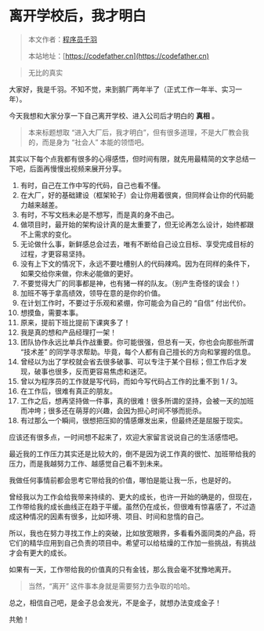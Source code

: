 # 离开学校后，我才明白

> 本文作者：[程序员千羽](https://yuyuanweb.feishu.cn/wiki/Abldw5WkjidySxkKxU2cQdAtnah)
>
> 本站地址：[https://codefather.cn](https://codefather.cn)

> 无比的真实

大家好，我是千羽。不知不觉，来到鹅厂两年半了（正式工作一年半、实习一年）。

今天我想和大家分享一下自己离开学校、进入公司后才明白的 **真相** 。

> 本来标题想取 “进入大厂后，我才明白”，但有很多道理，不是大厂教会我的，而是身为 “社会人” 本能的领悟吧。

其实以下每个点我都有很多的心得感悟，但时间有限，就先用最精简的文字总结一下吧，后面再慢慢出视频来展开分享。

1. 有时，自己在工作中写的代码，自己也看不懂。
2. 在大厂，好的基础建设（框架轮子）会让你用着很爽，但同样会让你的代码能力越来越差。
3. 有时，不写文档未必是不想写，而是真的身不由己。
4. 做项目时，最开始的架构设计真的是太重要了，但无论再怎么设计，始终都跟不上需求的变化。
5. 无论做什么事，新鲜感总会过去，唯有不断给自己设立目标、享受完成目标的过程，才更容易坚持。
6. 没有上下文的情况下，永远不要吐槽别人的代码辣鸡。因为在同样的条件下，如果交给你来做，你未必能做的更好。
7. 不要觉得大厂的同事都是神，也有猪一样的队友。（别产生奇怪的误会！）
8. 加班不等于拿高绩效，领导在意的是你的价值。
9. 在计划工作时，不要过于乐观和紧绷，你可能会为自己的 “自信” 付出代价。
10. 想摸鱼，需要本事。
11. 原来，提前下班比提前下课爽多了！
12. 我是真的想和产品经理打一架！
13. 团队协作永远比单兵作战重要。你可能很强，但总有一天，你也会向那些所谓 “技术差” 的同学寻求帮助。毕竟，每个人都有自己擅长的方向和掌握的信息。
14. 曾经以为出了学校就会省去很多破事、可以专注于某个目标；但工作后才发现，破事也很多，反而更容易焦虑和迷茫。
15. 曾以为程序员的工作就是写代码，而如今写代码占工作的比重不到 1 / 3。
16. 在工作后，很难有真正的朋友。
17. 工作之后，想再坚持做一件事，真的很难！很多所谓的坚持，会被一天的加班而冲垮；很多还在萌芽的兴趣，会因为担心时间不够而扼杀。
18. 有过那么一个瞬间，很想把压抑的情感爆发出来，但最终还是屈服于现实。

应该还有很多点，一时间想不起来了，欢迎大家留言说说自己的生活感悟吧。

最近我的工作压力其实还是比较大的，倒不是因为说工作真的很忙、加班带给我的压力，而是我越努力工作、越感觉自己看不到未来。

我做任何事情前都会思考它带给我的价值，哪怕是能让我一乐，也是好的。

曾经我以为工作会给我带来持续的、更大的成长，也许一开始的确是的，但现在，工作带给我的成长曲线正在趋于平缓。虽然仍在成长，但很难有惊喜感了，不过造成这种情况的因素有很多，比如环境、项目、时间和怠惰的自己。

所以，我也在努力寻找工作上的突破，比如放宽眼界，多看看外面同类的产品，将它们的精华应用到自己负责的项目中。希望可以给枯燥的工作加一些挑战，有挑战才会有更大的成长。

如果有一天，工作带给我的价值真的只有金钱，那么我会毫不犹豫地离开。

> 当然，“离开” 这件事本身就是需要努力去争取的哈哈。

总之，相信自己吧，是金子总会发光，不是金子，就想办法变成金子！

共勉！
